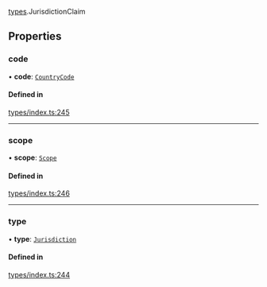 [types](../../Modules/Types/Types.md).JurisdictionClaim

## Properties

### code

• **code**: [`CountryCode`](../../Enums/Generated/Types/CountryCode.md)

#### Defined in

[types/index.ts:245](https://github.com/PolymeshAssociation/polymesh-sdk/blob/15be87e8/src/types/index.ts#L245)

___

### scope

• **scope**: [`Scope`](Scope.md)

#### Defined in

[types/index.ts:246](https://github.com/PolymeshAssociation/polymesh-sdk/blob/15be87e8/src/types/index.ts#L246)

___

### type

• **type**: [`Jurisdiction`](../../Enums/Types/ClaimType.md#jurisdiction)

#### Defined in

[types/index.ts:244](https://github.com/PolymeshAssociation/polymesh-sdk/blob/15be87e8/src/types/index.ts#L244)
